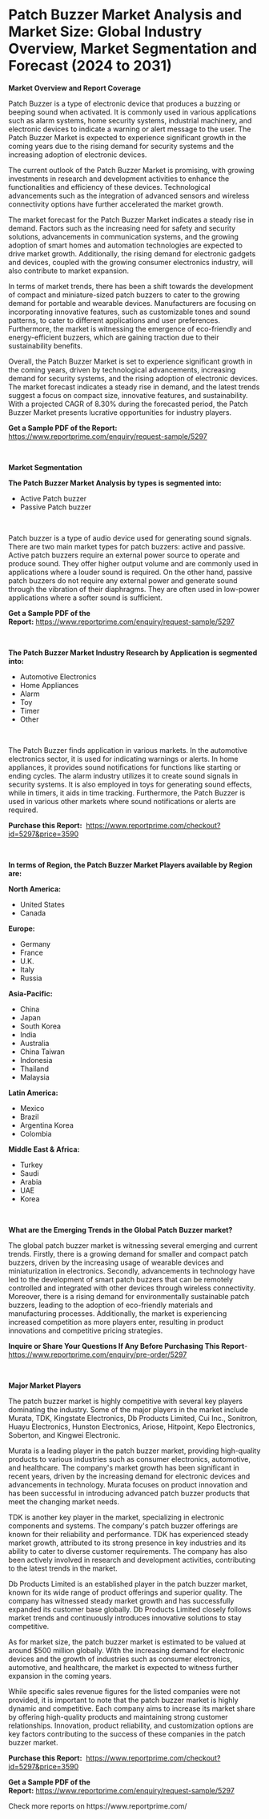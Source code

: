 <p><h1>Patch Buzzer Market Analysis and Market Size: Global Industry Overview, Market Segmentation and Forecast (2024 to 2031)</h1></p><p><strong>Market Overview and Report Coverage</strong></p>
<p><p>Patch Buzzer is a type of electronic device that produces a buzzing or beeping sound when activated. It is commonly used in various applications such as alarm systems, home security systems, industrial machinery, and electronic devices to indicate a warning or alert message to the user. The Patch Buzzer Market is expected to experience significant growth in the coming years due to the rising demand for security systems and the increasing adoption of electronic devices.</p><p>The current outlook of the Patch Buzzer Market is promising, with growing investments in research and development activities to enhance the functionalities and efficiency of these devices. Technological advancements such as the integration of advanced sensors and wireless connectivity options have further accelerated the market growth.</p><p>The market forecast for the Patch Buzzer Market indicates a steady rise in demand. Factors such as the increasing need for safety and security solutions, advancements in communication systems, and the growing adoption of smart homes and automation technologies are expected to drive market growth. Additionally, the rising demand for electronic gadgets and devices, coupled with the growing consumer electronics industry, will also contribute to market expansion.</p><p>In terms of market trends, there has been a shift towards the development of compact and miniature-sized patch buzzers to cater to the growing demand for portable and wearable devices. Manufacturers are focusing on incorporating innovative features, such as customizable tones and sound patterns, to cater to different applications and user preferences. Furthermore, the market is witnessing the emergence of eco-friendly and energy-efficient buzzers, which are gaining traction due to their sustainability benefits.</p><p>Overall, the Patch Buzzer Market is set to experience significant growth in the coming years, driven by technological advancements, increasing demand for security systems, and the rising adoption of electronic devices. The market forecast indicates a steady rise in demand, and the latest trends suggest a focus on compact size, innovative features, and sustainability. With a projected CAGR of 8.30% during the forecasted period, the Patch Buzzer Market presents lucrative opportunities for industry players.</p></p>
<p><strong>Get a Sample PDF of the Report:</strong> <a href="https://www.reportprime.com/enquiry/request-sample/5297">https://www.reportprime.com/enquiry/request-sample/5297</a></p>
<p>&nbsp;</p>
<p><strong>Market Segmentation</strong></p>
<p><strong>The Patch Buzzer Market Analysis by types is segmented into:</strong></p>
<p><ul><li>Active Patch buzzer</li><li>Passive Patch buzzer</li></ul></p>
<p>&nbsp;</p>
<p><p>Patch buzzer is a type of audio device used for generating sound signals. There are two main market types for patch buzzers: active and passive. Active patch buzzers require an external power source to operate and produce sound. They offer higher output volume and are commonly used in applications where a louder sound is required. On the other hand, passive patch buzzers do not require any external power and generate sound through the vibration of their diaphragms. They are often used in low-power applications where a softer sound is sufficient.</p></p>
<p><strong>Get a Sample PDF of the Report:</strong>&nbsp;<a href="https://www.reportprime.com/enquiry/request-sample/5297">https://www.reportprime.com/enquiry/request-sample/5297</a></p>
<p>&nbsp;</p>
<p><strong>The Patch Buzzer Market Industry Research by Application is segmented into:</strong></p>
<p><ul><li>Automotive Electronics</li><li>Home Appliances</li><li>Alarm</li><li>Toy</li><li>Timer</li><li>Other</li></ul></p>
<p>&nbsp;</p>
<p><p>The Patch Buzzer finds application in various markets. In the automotive electronics sector, it is used for indicating warnings or alerts. In home appliances, it provides sound notifications for functions like starting or ending cycles. The alarm industry utilizes it to create sound signals in security systems. It is also employed in toys for generating sound effects, while in timers, it aids in time tracking. Furthermore, the Patch Buzzer is used in various other markets where sound notifications or alerts are required.</p></p>
<p><strong>Purchase this Report:</strong>&nbsp; <a href="https://www.reportprime.com/checkout?id=5297&price=3590">https://www.reportprime.com/checkout?id=5297&price=3590</a></p>
<p>&nbsp;</p>
<p><strong>In terms of Region, the Patch Buzzer Market Players available by Region are:</strong></p>
<p>
    <p> <strong> North America: </strong>
        <ul>
            <li>United States</li>
            <li>Canada</li>
        </ul>
        </p> 
    <p> <strong> Europe: </strong>
        <ul>
            <li>Germany</li>
            <li>France</li>
            <li>U.K.</li>
            <li>Italy</li>
            <li>Russia</li>
        </ul>
        </p> 
    <p> <strong> Asia-Pacific: </strong>
        <ul>
            <li>China</li>
            <li>Japan</li>
            <li>South Korea</li>
            <li>India</li>
            <li>Australia</li>
            <li>China Taiwan</li>
            <li>Indonesia</li>
            <li>Thailand</li>
            <li>Malaysia</li>
        </ul>
        </p> 
    <p> <strong> Latin America: </strong>
        <ul>
            <li>Mexico</li>
            <li>Brazil</li>
            <li>Argentina Korea</li>
            <li>Colombia</li>
        </ul>
        </p> 
    <p> <strong> Middle East & Africa: </strong>
        <ul>
            <li>Turkey</li>
            <li>Saudi</li>
            <li>Arabia</li>
            <li>UAE</li>
            <li>Korea</li>
        </ul>
    </p>
    </p>
<p>&nbsp;</p>
<p><strong>What are the Emerging Trends in the Global Patch Buzzer market?</strong></p>
<p><p>The global patch buzzer market is witnessing several emerging and current trends. Firstly, there is a growing demand for smaller and compact patch buzzers, driven by the increasing usage of wearable devices and miniaturization in electronics. Secondly, advancements in technology have led to the development of smart patch buzzers that can be remotely controlled and integrated with other devices through wireless connectivity. Moreover, there is a rising demand for environmentally sustainable patch buzzers, leading to the adoption of eco-friendly materials and manufacturing processes. Additionally, the market is experiencing increased competition as more players enter, resulting in product innovations and competitive pricing strategies.</p></p>
<p><strong>Inquire or Share Your Questions If Any Before Purchasing This Report</strong>- <a href="https://www.reportprime.com/enquiry/pre-order/5297">https://www.reportprime.com/enquiry/pre-order/5297</a></p>
<p>&nbsp;</p>
<p><strong>Major Market Players</strong></p>
<p><p>The patch buzzer market is highly competitive with several key players dominating the industry. Some of the major players in the market include Murata, TDK, Kingstate Electronics, Db Products Limited, Cui Inc., Sonitron, Huayu Electronics, Hunston Electronics, Ariose, Hitpoint, Kepo Electronics, Soberton, and Kingwei Electronic.</p><p>Murata is a leading player in the patch buzzer market, providing high-quality products to various industries such as consumer electronics, automotive, and healthcare. The company's market growth has been significant in recent years, driven by the increasing demand for electronic devices and advancements in technology. Murata focuses on product innovation and has been successful in introducing advanced patch buzzer products that meet the changing market needs.</p><p>TDK is another key player in the market, specializing in electronic components and systems. The company's patch buzzer offerings are known for their reliability and performance. TDK has experienced steady market growth, attributed to its strong presence in key industries and its ability to cater to diverse customer requirements. The company has also been actively involved in research and development activities, contributing to the latest trends in the market.</p><p>Db Products Limited is an established player in the patch buzzer market, known for its wide range of product offerings and superior quality. The company has witnessed steady market growth and has successfully expanded its customer base globally. Db Products Limited closely follows market trends and continuously introduces innovative solutions to stay competitive.</p><p>As for market size, the patch buzzer market is estimated to be valued at around $500 million globally. With the increasing demand for electronic devices and the growth of industries such as consumer electronics, automotive, and healthcare, the market is expected to witness further expansion in the coming years.</p><p>While specific sales revenue figures for the listed companies were not provided, it is important to note that the patch buzzer market is highly dynamic and competitive. Each company aims to increase its market share by offering high-quality products and maintaining strong customer relationships. Innovation, product reliability, and customization options are key factors contributing to the success of these companies in the patch buzzer market.</p></p>
<p><strong>Purchase this Report:</strong>&nbsp;&nbsp;<a href="https://www.reportprime.com/checkout?id=5297&price=3590">https://www.reportprime.com/checkout?id=5297&price=3590</a></p>
<p></p>
<p><strong>Get a Sample PDF of the Report:</strong>&nbsp;<a href="https://www.reportprime.com/enquiry/request-sample/5297">https://www.reportprime.com/enquiry/request-sample/5297</a></p>
<p>Check more reports on https://www.reportprime.com/</p>